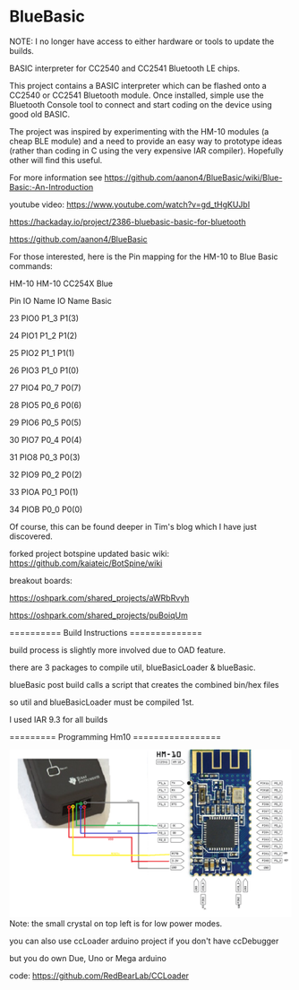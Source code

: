 BlueBasic
=========

NOTE: I no longer have access to either hardware or tools to update the builds.

BASIC interpreter for CC2540 and CC2541 Bluetooth LE chips.

This project contains a BASIC interpreter which can be flashed onto a CC2540 or CC2541 Bluetooth module. Once installed, simple use the Bluetooth Console tool to connect and start coding on the device using good old BASIC.

The project was inspired by experimenting with the HM-10 modules (a cheap BLE module) and a need to provide an easy way to prototype ideas (rather than coding in C using the very expensive IAR compiler). Hopefully other will find this useful.

For more information see https://github.com/aanon4/BlueBasic/wiki/Blue-Basic:-An-Introduction

youtube video: https://www.youtube.com/watch?v=gd_tHgKUJbI

https://hackaday.io/project/2386-bluebasic-basic-for-bluetooth

https://github.com/aanon4/BlueBasic

For those interested, here is the Pin mapping for the HM-10 to Blue Basic commands: 

HM-10   HM-10         CC254X    Blue

Pin         IO Name    IO Name    Basic

23          PIO0          P1_3           P1(3)

24          PIO1           P1_2           P1(2)

25          PIO2          P1_1            P1(1)

26          PIO3          P1_0           P1(0)

27          PIO4          P0_7           P0(7)

28          PIO5          P0_6          P0(6)

29          PIO6          P0_5          P0(5)

30          PIO7          P0_4          P0(4)

31           PIO8          P0_3          P0(3)

32          PIO9          P0_2          P0(2)

33          PIOA          P0_1           P0(1)

34          PIOB          P0_0          P0(0)

Of course, this can be found deeper in Tim's blog which I have just discovered.



forked project botspine updated basic wiki:
https://github.com/kaiateic/BotSpine/wiki



breakout boards:

https://oshpark.com/shared_projects/aWRbRvyh

https://oshpark.com/shared_projects/puBoiqUm



========== Build Instructions ==============

build process is slightly more involved due to OAD feature.

there are 3 packages to compile util, blueBasicLoader & blueBasic. 

blueBasic post build calls a script that creates the combined bin/hex files

so util and blueBasicLoader must be compiled 1st.

I used IAR 9.3 for all builds



========= Programming Hm10 =================

![image](ccdebugger.jpg)
Note: the small crystal on top left is for low power modes.


you can also use ccLoader arduino project if you don't have ccDebugger 

but you do own Due, Uno or Mega arduino

code: https://github.com/RedBearLab/CCLoader



